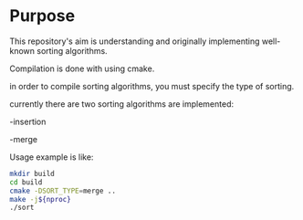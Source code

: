 # Purpose
This repository's aim is understanding and originally implementing well-known sorting algorithms.

Compilation is done with using cmake.

in order to compile sorting algorithms, you must specify the type of sorting. 

currently there are two sorting algorithms are implemented:

-insertion

-merge

Usage example is like:
```sh
mkdir build
cd build
cmake -DSORT_TYPE=merge ..
make -j${nproc}
./sort
```
